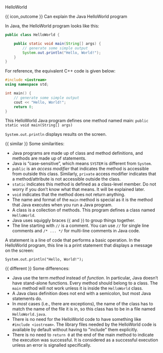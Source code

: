 <span id="title">HelloWorld</span>

<span id="prereqs"></span>

<span id="outcomes">{{ icon_outcome }} Can explain the Java HelloWorld program</span>

<div id="body">

In Java, the HelloWorld program looks like this:

```java
public class HelloWorld {

    public static void main(String[] args) {
        // generate some simple output
        System.out.println("Hello, World!");
    }
}
```

For reference, the equivalent C++ code is given below:

```cpp
#include <iostream>
using namespace std;

int main() {
    // generate some simple output
    cout << "Hello, World!";
    return 0;
}
```
This HelloWorld Java program defines one method named main: `public static void main(String[] args)`

`System.out.println` displays results on the screen.


{{ similar }} Some similarities:

* Java programs are made up of class and method definitions, and <tooltip content="A _method_ is a named sequence of statements">methods</tooltip> are made up of <trigger for="pop:helloWorld-statement">statements</trigger>.
* Java is “case-sensitive”, which means `SYSTEM` is different from `System`.
* `public` is an _access modifier_ that indicates the method is accessible from outside this class. Similarly, `private` access modifier indicates that a method/attribute is not accessible outside the class.
* `static` indicates this method is defined as a class-level member. Do not worry if you don’t know what that means. It will be explained later.
* `void` indicates that the method does not return anything.
* The name and format of the `main` method is special as it is the method that Java executes when you run a Java program.
* A class is a collection of methods. This program defines a class named `HelloWorld`.
* Java uses squiggly braces (`{` and `}`) to group things together.
* The line starting with `//` is a comment. You can use `//` for single line comments and `/* ... */` for multi-line comments in Java code.

<popover id="pop:helloWorld-statement" title="Statements" placement="top">
  <div slot="content">

A statement is a line of code that performs a basic operation. In the HelloWorld program, this line is a print statement that displays a message on the screen:

`System.out.println("Hello, World!");`
  </div>
</popover>

{{ different }} Some differences:

* Java use the term _method_ instead of _function_. In particular, Java doesn’t have  stand-alone functions. Every method should belong to a class. The `main` method will not work unless it is inside the `HelloWorld` class.
* A Java class definition does not end with a semicolon, but most Java statements do.
* In _most_ cases (i.e., there are exceptions), the name of the class has to match the name of the file it is in, so this class has to be in a file named `HelloWorld.java`.
* There is no need for the HelloWorld code to have something like `#include <iostream>`. The library files needed by the HelloWorld code is available by default without having to "include" them explicitly.
* There is no need to `return 0` at the end of the main method to indicate the execution was successful. It is considered as a successful execution unless an error is signalled specifically.

</div>

<div id="extras">
</div>